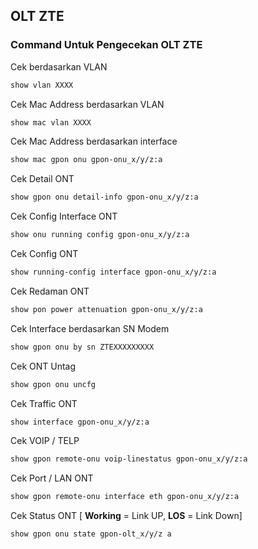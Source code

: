 ## OLT ZTE
### Command Untuk Pengecekan OLT ZTE
Cek berdasarkan VLAN 
```bash
show vlan XXXX
```

Cek Mac Address berdasarkan VLAN
````bash
show mac vlan XXXX
````

Cek Mac Address berdasarkan interface 
````bash
show mac gpon onu gpon-onu_x/y/z:a
````

Cek Detail ONT
```bash
show gpon onu detail-info gpon-onu_x/y/z:a
```

Cek Config Interface ONT
```bash
show onu running config gpon-onu_x/y/z:a
```

Cek Config ONT
````bash
show running-config interface gpon-onu_x/y/z:a
````

Cek Redaman ONT
````bash
show pon power attenuation gpon-onu_x/y/z:a
````

Cek Interface berdasarkan SN Modem
````bash
show gpon onu by sn ZTEXXXXXXXXX
````

Cek ONT Untag
````bash
show gpon onu uncfg
````

Cek Traffic ONT
````bash
show interface gpon-onu_x/y/z:a
````

Cek VOIP / TELP
````bash
show gpon remote-onu voip-linestatus gpon-onu_x/y/z:a
````

Cek Port / LAN ONT
````bash
show gpon remote-onu interface eth gpon-onu_x/y/z:a
````

Cek Status ONT [ **Working** = Link UP, **LOS** = Link Down]
````bash
show gpon onu state gpon-olt_x/y/z a
````
